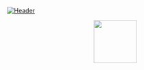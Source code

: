 [![Header](https://raw.githubusercontent.com/TopSoftwareEngineer/TopSoftwareEngineer/code.gif "Header")](https://dev.to/topsoftwareengineer/)
<div id="header" align="center">
  <img src="https://media.giphy.com/media/M9gbBd9nbDrOTu1Mqx/giphy.gif" width="100"/>
</div>
